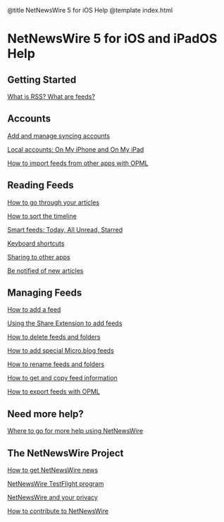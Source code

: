 @title NetNewsWire 5 for iOS Help
@template index.html

# NetNewsWire 5 for iOS and iPadOS Help



Getting Started
---------------

[What is RSS? What are feeds?](what-is-rss)



Accounts
--------

[Add and manage syncing accounts](syncing-accounts)

[Local accounts: On My iPhone and On My iPad](on-my-ios-device-account)

[How to import feeds from other apps with OPML](import-opml)



Reading Feeds
-------------

[How to go through your articles](reading-articles)

[How to sort the timeline](sorting-the-timeline)

[Smart feeds: Today, All Unread, Starred](smart-feeds)

[Keyboard shortcuts](keyboard-shortcuts) <!--***░▒▓***-->

[Sharing to other apps](sharing-articles) <!--░▒▓█-->

[Be notified of new articles](notifications)



Managing Feeds
--------------

[How to add a feed](adding-feeds)

[Using the Share Extension to add feeds](share-extension)

[How to delete feeds and folders](deleting-feeds-folders)

[How to add special Micro.blog feeds](micro-blog-feeds)

[How to rename feeds and folders](renaming-feeds)

[How to get and copy feed information](feed-info)

[How to export feeds with OPML](export-opml)



Need more help?
---------------

[Where to go for more help using NetNewsWire](getting-more-help)



The NetNewsWire Project
-----------------------

[How to get NetNewsWire news](netnewswire-news)

[NetNewsWire TestFlight program](testflight)

[NetNewsWire and your privacy](privacy)

[How to contribute to NetNewsWire](contributing)
